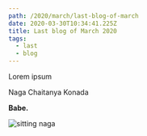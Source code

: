 ```yaml
---
path: /2020/march/last-blog-of-march
date: 2020-03-30T10:34:41.225Z
title: Last blog of March 2020
tags:
  - last
  - blog
---
```

Lorem ipsum

Naga Chaitanya Konada

**Babe.**



![sitting naga](/assets/what-is-sushupthi-2019-08-10-23-09-28.png)